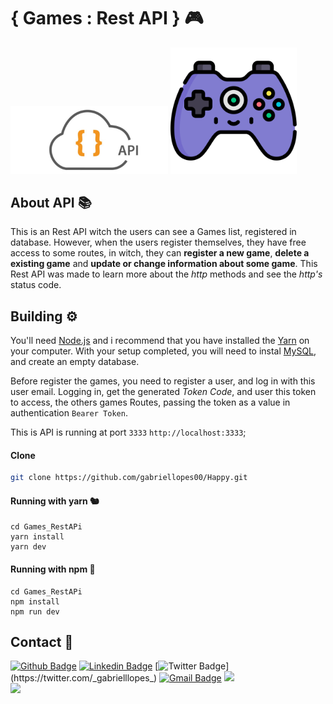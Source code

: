 # { Games : Rest API } 🎮

<div class="row">
  <img width="50%" src="./.github/restapi.jpg">
  <img width="40%" src="./.github/games.svg">
</div>

## About API 📚
This is an Rest API witch the users can see a Games list, registered in database. However, when the users register themselves, they have free access to some routes, in witch, they can **register a new game**, **delete a existing game** and **update or change information about some game**. This Rest API was made to learn more about the *http* methods and see the *http's* status code.

## Building ⚙
You'll need [Node.js](https://nodejs.org) and i recommend that you have installed the [Yarn](https://classic.yarnpkg.com/en/docs/install/#windows-stable) on your computer. With your setup completed, you will need to instal [MySQL](https://www.mysql.com/), and create an empty database.

Before register the games, you need to register a user, and log in with this user email. Logging in, get the generated *Token Code*, and user this token to access, the others games Routes, passing the token as a value in authentication ``Bearer Token``.

This is API is running at port ``3333`` ```http://localhost:3333```;
<br>

#### Clone
```bash
git clone https://github.com/gabriellopes00/Happy.git
```

#### Running with yarn 🐿
```ssh
cd Games_RestAPi
yarn install
yarn dev
```

#### Running with npm 🔧
```ssh
cd Games_RestAPi
npm install
npm run dev
```

## Contact 📱
[![Github Badge](https://img.shields.io/badge/-Github-000?style=flat-square&logo=Github&logoColor=white&link=https://github.com/gabriellopes00)](https://github.com/gabriellopes00)
[![Linkedin Badge](https://img.shields.io/badge/-LinkedIn-blue?style=flat-square&logo=Linkedin&logoColor=white&link=https://www.linkedin.com/in/gabriel-lopes-6625631b0/)](https://www.linkedin.com/in/gabriel-lopes-6625631b0/)
[![Twitter Badge](https://img.shields.io/badge/-Twitter-1ca0f1?style=flat-square&labelColor=1ca0f1&logo=twitter&logoColor=white&link=https://twitter.com/_gabrielllopes_)](https://twitter.com/_gabrielllopes_)
[![Gmail Badge](https://img.shields.io/badge/-Gmail-D14836?&style=flat-square&logo=Gmail&logoColor=white&link=mailto:gabrielluislopes00@gmail.com)](mailto:gabrielluislopes00@gmail.com)
  <a href="https://www.facebook.com/profile.php?id=100034920821684">
    <img src="https://img.shields.io/badge/Facebook-%231877F2.svg?&style=flat-square&logo=facebook&logoColor=white">  
  </a> 
  <a href="https://www.instagram.com/_.gabriellopes/?hl=pt-br">
    <img src="https://img.shields.io/badge/Instagram-%23E4405F.svg?&style=flat-square&logo=instagram&logoColor=white">
  </a>
